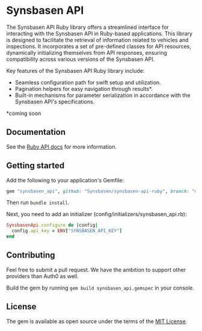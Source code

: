 # Synsbasen API
The Synsbasen API Ruby library offers a streamlined interface for interacting with the Synsbasen API in Ruby-based applications. This library is designed to facilitate the retrieval of information related to vehicles and inspections. It incorporates a set of pre-defined classes for API resources, dynamically initializing themselves from API responses, ensuring compatibility across various versions of the Synsbasen API.

Key features of the Synsbasen API Ruby library include:
- Seamless configuration path for swift setup and utilization.
- Pagination helpers for easy navigation through results*.
- Built-in mechanisms for parameter serialization in accordance with the Synsbasen API's specifications.

*coming soon

## Documentation
See the [Ruby API docs](https://synsbasen.github.io/synsbasen-api-ruby/) for more information.

## Getting started
Add the following to your application's Gemfile:

```ruby
gem "synsbasen_api", github: "Synsbasen/synsbasen-api-ruby", branch: "master"
```

Then run `bundle install`.

Next, you need to add an initializer (config/initializers/synsbasen_api.rb):

```ruby
SynsbasenApi.configure do |config|
  config.api_key = ENV["SYNSBASEN_API_KEY"]
end
```

## Contributing
Feel free to submit a pull request. We have the ambition to support other providers than Auth0 as well.

Build the gem by running `gem build synsbasen_api.gemspec` in your console.

## License
The gem is available as open source under the terms of the [MIT License](https://opensource.org/licenses/MIT).
